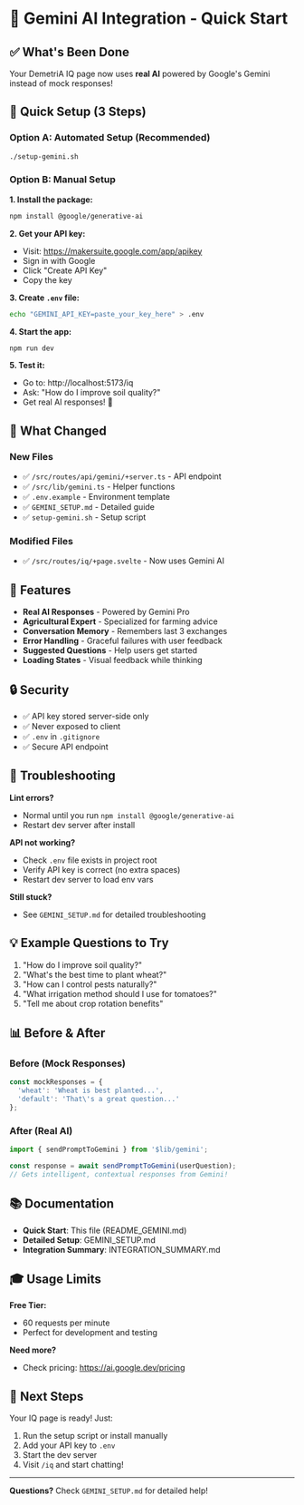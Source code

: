 # 🤖 Gemini AI Integration - Quick Start

## ✅ What's Been Done

Your DemetriA IQ page now uses **real AI** powered by Google's Gemini instead of mock responses!

## 🚀 Quick Setup (3 Steps)

### Option A: Automated Setup (Recommended)

```bash
./setup-gemini.sh
```

### Option B: Manual Setup

**1. Install the package:**
```bash
npm install @google/generative-ai
```

**2. Get your API key:**
- Visit: https://makersuite.google.com/app/apikey
- Sign in with Google
- Click "Create API Key"
- Copy the key

**3. Create `.env` file:**
```bash
echo "GEMINI_API_KEY=paste_your_key_here" > .env
```

**4. Start the app:**
```bash
npm run dev
```

**5. Test it:**
- Go to: http://localhost:5173/iq
- Ask: "How do I improve soil quality?"
- Get real AI responses! 🎉

## 📁 What Changed

### New Files
- ✅ `/src/routes/api/gemini/+server.ts` - API endpoint
- ✅ `/src/lib/gemini.ts` - Helper functions
- ✅ `.env.example` - Environment template
- ✅ `GEMINI_SETUP.md` - Detailed guide
- ✅ `setup-gemini.sh` - Setup script

### Modified Files
- ✅ `/src/routes/iq/+page.svelte` - Now uses Gemini AI

## 🎯 Features

- **Real AI Responses** - Powered by Gemini Pro
- **Agricultural Expert** - Specialized for farming advice
- **Conversation Memory** - Remembers last 3 exchanges
- **Error Handling** - Graceful failures with user feedback
- **Suggested Questions** - Help users get started
- **Loading States** - Visual feedback while thinking

## 🔒 Security

- ✅ API key stored server-side only
- ✅ Never exposed to client
- ✅ `.env` in `.gitignore`
- ✅ Secure API endpoint

## 🐛 Troubleshooting

**Lint errors?**
- Normal until you run `npm install @google/generative-ai`
- Restart dev server after install

**API not working?**
- Check `.env` file exists in project root
- Verify API key is correct (no extra spaces)
- Restart dev server to load env vars

**Still stuck?**
- See `GEMINI_SETUP.md` for detailed troubleshooting

## 💡 Example Questions to Try

1. "How do I improve soil quality?"
2. "What's the best time to plant wheat?"
3. "How can I control pests naturally?"
4. "What irrigation method should I use for tomatoes?"
5. "Tell me about crop rotation benefits"

## 📊 Before & After

### Before (Mock Responses)
```javascript
const mockResponses = {
  'wheat': 'Wheat is best planted...',
  'default': 'That\'s a great question...'
};
```

### After (Real AI)
```javascript
import { sendPromptToGemini } from '$lib/gemini';

const response = await sendPromptToGemini(userQuestion);
// Gets intelligent, contextual responses from Gemini!
```

## 📚 Documentation

- **Quick Start**: This file (README_GEMINI.md)
- **Detailed Setup**: GEMINI_SETUP.md
- **Integration Summary**: INTEGRATION_SUMMARY.md

## 🎓 Usage Limits

**Free Tier:**
- 60 requests per minute
- Perfect for development and testing

**Need more?**
- Check pricing: https://ai.google.dev/pricing

## 🚀 Next Steps

Your IQ page is ready! Just:
1. Run the setup script or install manually
2. Add your API key to `.env`
3. Start the dev server
4. Visit `/iq` and start chatting!

---

**Questions?** Check `GEMINI_SETUP.md` for detailed help!
